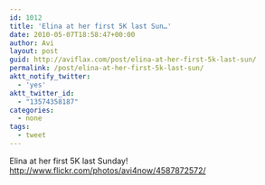 ```yaml
---
id: 1012
title: 'Elina at her first 5K last Sun…'
date: 2010-05-07T18:58:47+00:00
author: Avi
layout: post
guid: http://aviflax.com/post/elina-at-her-first-5k-last-sun/
permalink: /post/elina-at-her-first-5k-last-sun/
aktt_notify_twitter:
  - 'yes'
aktt_twitter_id:
  - "13574358187"
categories:
  - none
tags:
  - tweet
---
```

Elina at her first 5K last Sunday! <a href="http://www.flickr.com/photos/avi4now/4587872572/" rel="nofollow">http://www.flickr.com/photos/avi4now/4587872572/</a>
